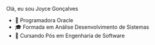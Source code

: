Olá, eu sou Joyce Gonçalves

- 🔭 Programadora Oracle 
- 🎓 Formada em Análise Desenvolvimento de Sistemas 
- 🌱 Cursando Pós em Engenharia de Software

<div>
<link rel="stylesheet" href="https://cdn.jsdelivr.net/gh/devicons/devicon@v2.15.1/devicon.min.css">
</div>
